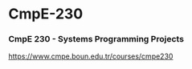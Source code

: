 # CmpE-230
### CmpE 230 - Systems Programming Projects
https://www.cmpe.boun.edu.tr/courses/cmpe230
